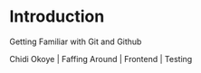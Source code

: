 # Introduction
Getting Familiar with Git and Github 


Chidi Okoye | Faffing Around | Frontend | Testing
